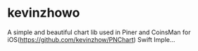 # kevinzhowo
A simple and beautiful chart lib used in Piner and CoinsMan for iOS(https://github.com/kevinzhow/PNChart) Swift Imple…
